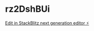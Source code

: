 # rz2DshBUi

[Edit in StackBlitz next generation editor ⚡️](https://stackblitz.com/~/github.com/atkt1/rz2DshBUi)